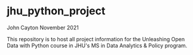 # jhu_python_project
John Cayton
November 2021

This repository is to host all project information for the Unleashing Open Data with Python course in JHU's MS in Data Analytics & Policy program.










